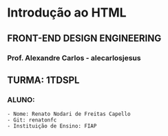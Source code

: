 # Introdução ao HTML

## FRONT-END DESIGN ENGINEERING

### Prof. Alexandre Carlos - alecarlosjesus

## TURMA: 1TDSPL

### ALUNO: 
```
- Nome: Renato Nodari de Freitas Capello
- Git: renatonfc
- Instituição de Ensino: FIAP
```
